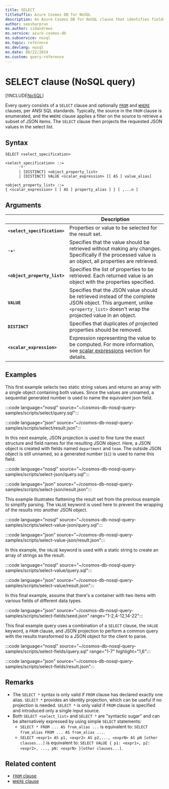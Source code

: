 ```yaml
---
title: SELECT
titleSuffix: Azure Cosmos DB for NoSQL
description: An Azure Cosmos DB for NoSQL clause that identifies fields to return in query results.
author: seesharprun
ms.author: sidandrews
ms.service: azure-cosmos-db
ms.subservice: nosql
ms.topic: reference
ms.devlang: nosql
ms.date: 08/22/2024
ms.custom: query-reference
---
```


# SELECT clause (NoSQL query)

[!INCLUDE[NoSQL](../../includes/appliesto-nosql.md)]

Every query consists of a ``SELECT`` clause and optionally [``FROM``](from.md) and [``WHERE``](where.md) clauses, per ANSI SQL standards. Typically, the source in the ``FROM`` clause is enumerated, and the ``WHERE`` clause applies a filter on the source to retrieve a subset of JSON items. The ``SELECT`` clause then projects the requested JSON values in the select list.

## Syntax

```nosql
SELECT <select_specification>  

<select_specification> ::=
      '*'
      | [DISTINCT] <object_property_list>
      | [DISTINCT] VALUE <scalar_expression> [[ AS ] value_alias]  
  
<object_property_list> ::=
{ <scalar_expression> [ [ AS ] property_alias ] } [ ,...n ]
```

## Arguments

| | Description |
| --- | --- |
| **``<select_specification>``** | Properties or value to be selected for the result set. |
| **``'*'``** | Specifies that the value should be retrieved without making any changes. Specifically if the processed value is an object, all properties are retrieved. |
| **``<object_property_list>``** | Specifies the list of properties to be retrieved. Each returned value is an object with the properties specified. |
| **``VALUE``** | Specifies that the JSON value should be retrieved instead of the complete JSON object. This argument, unlike ``<property_list>`` doesn't wrap the projected value in an object. |
| **``DISTINCT``** | Specifies that duplicates of projected properties should be removed. |
| **``<scalar_expression>``** | Expression representing the value to be computed. For more information, see [scalar expressions](scalar-expressions.md) section for details. |

## Examples

This first example selects two static string values and returns an array with a single object containing both values. Since the values are unnamed, a sequential generated number is used to name the equivalent json field.

:::code language="nosql" source="~/cosmos-db-nosql-query-samples/scripts/select/query.sql":::

:::code language="json" source="~/cosmos-db-nosql-query-samples/scripts/select/result.json":::

In this next example, JSON projection is used to fine tune the exact structure and field names for the resulting JSON object. Here, a JSON object is created with fields named ``department`` and ``team``. The outside JSON object is still unnamed, so a generated number (``$1``) is used to name this field.

:::code language="nosql" source="~/cosmos-db-nosql-query-samples/scripts/select-json/query.sql":::

:::code language="json" source="~/cosmos-db-nosql-query-samples/scripts/select-json/result.json":::

This example illustrates flattening the result set from the previous example to simplify parsing. The ``VALUE`` keyword is used here to prevent the wrapping of the results into another JSON object.

:::code language="nosql" source="~/cosmos-db-nosql-query-samples/scripts/select-value-json/query.sql":::

:::code language="json" source="~/cosmos-db-nosql-query-samples/scripts/select-value-json/result.json":::

In this example, the ``VALUE`` keyword is used with a static string to create an array of strings as the result.

:::code language="nosql" source="~/cosmos-db-nosql-query-samples/scripts/select-value/query.sql":::

:::code language="json" source="~/cosmos-db-nosql-query-samples/scripts/select-value/result.json":::

In this final example, assume that there's a container with two items with various fields of different data types.

:::code language="json" source="~/cosmos-db-nosql-query-samples/scripts/select-fields/seed.json" range="1-2,4-12,14-22":::

This final example query uses a combination of a ``SELECT`` clause, the ``VALUE`` keyword, a ``FROM`` clause, and JSON projection to perform a common query with the results transformed to a JSON object for the client to parse.

:::code language="nosql" source="~/cosmos-db-nosql-query-samples/scripts/select-fields/query.sql" range="1-7" highlight="1,6":::

:::code language="json" source="~/cosmos-db-nosql-query-samples/scripts/select-fields/result.json":::

## Remarks

- The ``SELECT *`` syntax is only valid if ``FROM`` clause has declared exactly one alias. ``SELECT *`` provides an identity projection, which can be useful if no projection is needed. ``SELECT *`` is only valid if ``FROM`` clause is specified and introduced only a single input source.  
- Both ``SELECT <select_list>`` and ``SELECT *`` are "syntactic sugar" and can be alternatively expressed by using simple ``SELECT`` statements:
  - ``SELECT * FROM ... AS from_alias ...`` is equivalent to: ``SELECT from_alias FROM ... AS from_alias ...``.
  - ``SELECT <expr1> AS p1, <expr2> AS p2,..., <exprN> AS pN [other clauses...]`` is equivalent to: ``SELECT VALUE { p1: <expr1>, p2: <expr2>, ..., pN: <exprN> }[other clauses...]``.

## Related content

- [``FROM`` clause](from.md)
- [``WHERE`` clause](where.md)

